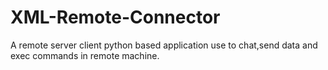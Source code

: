 # XML-Remote-Connector
A remote server client python based application use to chat,send data and exec commands in remote machine.
